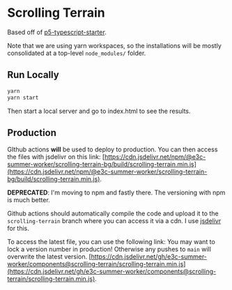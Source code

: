 # Scrolling Terrain

Based off of [p5-typescript-starter](https://github.com/Gaweph/p5-typescript-starter).

Note that we are using yarn workspaces, so the installations will be mostly consolidated at a top-level `node_modules/` folder.

## Run Locally

```bash
yarn
yarn start
```

Then start a local server and go to index.html to see the results.

## Production 

GIthub actions **will** be used to deploy to production. You can then access the files with jsdelivr on this link:
[https://cdn.jsdelivr.net/npm/@e3c-summer-worker/scrolling-terrain-bg/build/scrolling-terrain.min.js](https://cdn.jsdelivr.net/npm/@e3c-summer-worker/scrolling-terrain-bg/build/scrolling-terrain.min.js).

**DEPRECATED**: I'm moving to npm and fastly there. The versioning with npm is much better.

Github actions should automatically compile the code and upload it to the `scrolling-terrain` branch where you can access it via a cdn.
I use [jsdelivr](https://www.jsdelivr.com/) for this.

To access the latest file, you can use the following link:
You may want to lock a version number in production! Otherwise any pushes to `main` will overwrite the latest version.
[https://cdn.jsdelivr.net/gh/e3c-summer-worker/components@scrolling-terrain/scrolling-terrain.min.js](https://cdn.jsdelivr.net/gh/e3c-summer-worker/components@scrolling-terrain/scrolling-terrain.min.js).
